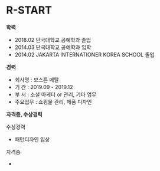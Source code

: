 # R-START

**학력** 
 
 - 2018.02 단국대학교 공예학과 졸업
 - 2014.03 단국대학교 공예학과 입학
 - 2014.02 JAKARTA INTERNATIONER KOREA SCHOOL 졸업
 
**경력**
 
 - 회사명 : 보스톤 메탈 
 - 기  간 : 2019.09 - 2019.12
 - 부  서 : 소셜 마케터 or 관리, 기타 업무
 - 주요업무 : 쇼핑물 관리, 제품 디자인
 
 **자격증, 수상경력**
 
  수상경력
  
  - 패턴디자인 입상
  
  자격증
  
  - 
  
 
 

